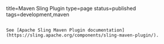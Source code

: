 title=Maven Sling Plugin
type=page
status=published
tags=development,maven
~~~~~~

See [Apache Sling Maven Plugin documentation](https://sling.apache.org/components/sling-maven-plugin/).
